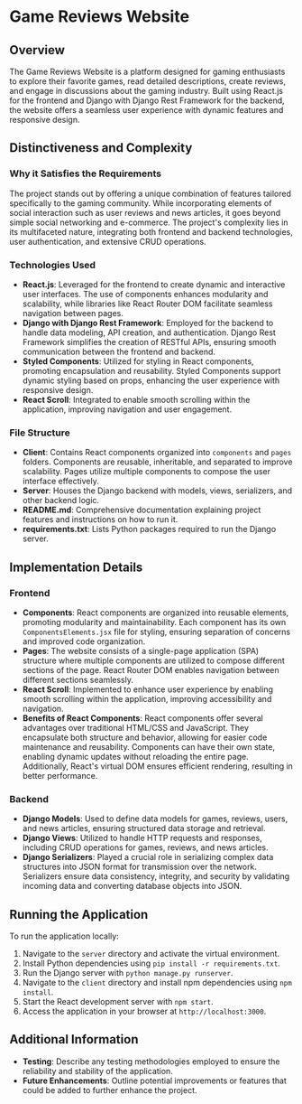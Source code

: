 # Game Reviews Website

## Overview
The Game Reviews Website is a platform designed for gaming enthusiasts to explore their favorite games, read detailed descriptions, create reviews, and engage in discussions about the gaming industry. Built using React.js for the frontend and Django with Django Rest Framework for the backend, the website offers a seamless user experience with dynamic features and responsive design.

## Distinctiveness and Complexity
### Why it Satisfies the Requirements
The project stands out by offering a unique combination of features tailored specifically to the gaming community. While incorporating elements of social interaction such as user reviews and news articles, it goes beyond simple social networking and e-commerce. The project's complexity lies in its multifaceted nature, integrating both frontend and backend technologies, user authentication, and extensive CRUD operations.

### Technologies Used
- **React.js**: Leveraged for the frontend to create dynamic and interactive user interfaces. The use of components enhances modularity and scalability, while libraries like React Router DOM facilitate seamless navigation between pages.
- **Django with Django Rest Framework**: Employed for the backend to handle data modeling, API creation, and authentication. Django Rest Framework simplifies the creation of RESTful APIs, ensuring smooth communication between the frontend and backend.
- **Styled Components**: Utilized for styling in React components, promoting encapsulation and reusability. Styled Components support dynamic styling based on props, enhancing the user experience with responsive design.
- **React Scroll**: Integrated to enable smooth scrolling within the application, improving navigation and user engagement.

### File Structure
- **Client**: Contains React components organized into `components` and `pages` folders. Components are reusable, inheritable, and separated to improve scalability. Pages utilize multiple components to compose the user interface effectively.
- **Server**: Houses the Django backend with models, views, serializers, and other backend logic.
- **README.md**: Comprehensive documentation explaining project features and instructions on how to run it.
- **requirements.txt**: Lists Python packages required to run the Django server.

## Implementation Details
### Frontend
- **Components**: React components are organized into reusable elements, promoting modularity and maintainability. Each component has its own `ComponentsElements.jsx` file for styling, ensuring separation of concerns and improved code organization.
- **Pages**: The website consists of a single-page application (SPA) structure where multiple components are utilized to compose different sections of the page. React Router DOM enables navigation between different sections seamlessly.
- **React Scroll**: Implemented to enhance user experience by enabling smooth scrolling within the application, improving accessibility and navigation.
- **Benefits of React Components**: React components offer several advantages over traditional HTML/CSS and JavaScript. They encapsulate both structure and behavior, allowing for easier code maintenance and reusability. Components can have their own state, enabling dynamic updates without reloading the entire page. Additionally, React's virtual DOM ensures efficient rendering, resulting in better performance.

### Backend
- **Django Models**: Used to define data models for games, reviews, users, and news articles, ensuring structured data storage and retrieval.
- **Django Views**: Utilized to handle HTTP requests and responses, including CRUD operations for games, reviews, and news articles.
- **Django Serializers**: Played a crucial role in serializing complex data structures into JSON format for transmission over the network. Serializers ensure data consistency, integrity, and security by validating incoming data and converting database objects into JSON.

## Running the Application
To run the application locally:
1. Navigate to the `server` directory and activate the virtual environment.
2. Install Python dependencies using `pip install -r requirements.txt`.
3. Run the Django server with `python manage.py runserver`.
4. Navigate to the `client` directory and install npm dependencies using `npm install`.
5. Start the React development server with `npm start`.
6. Access the application in your browser at `http://localhost:3000`.

## Additional Information
- **Testing**: Describe any testing methodologies employed to ensure the reliability and stability of the application.
- **Future Enhancements**: Outline potential improvements or features that could be added to further enhance the project.
